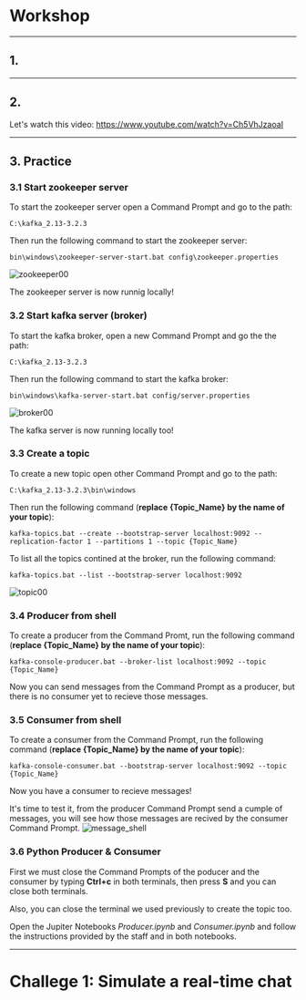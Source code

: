 # Workshop

---
## 1. 

---
## 2. 

Let's watch this video: https://www.youtube.com/watch?v=Ch5VhJzaoaI 

---
## 3. Practice

### 3.1 Start zookeeper server
To start the zookeeper server open a Command Prompt and go to the path:
~~~
C:\kafka_2.13-3.2.3
~~~

Then run the following command to start the zookeeper server:
~~~
bin\windows\zookeeper-server-start.bat config\zookeeper.properties
~~~
![zookeeper00](https://snipboard.io/axWXqy.jpg)

The zookeeper server is now runnig locally!

### 3.2 Start kafka server (broker)
To start the kafka broker, open a new Command Prompt and go the the path: 
~~~
C:\kafka_2.13-3.2.3
~~~

Then run the following command to start the kafka broker:
~~~
bin\windows\kafka-server-start.bat config/server.properties
~~~
![broker00](https://snipboard.io/42XIdV.jpg)

The kafka server is now running locally too!

### 3.3 Create a topic
To create a new topic open other Command Prompt and go to the path:
~~~
C:\kafka_2.13-3.2.3\bin\windows
~~~

Then run the following command (**replace {Topic_Name} by the name of your topic**):
~~~
kafka-topics.bat --create --bootstrap-server localhost:9092 --replication-factor 1 --partitions 1 --topic {Topic_Name}
~~~

To list all the topics contined at the broker, run the following command:
~~~
kafka-topics.bat --list --bootstrap-server localhost:9092
~~~
![topic00](https://snipboard.io/dj9YQe.jpg)

### 3.4 Producer from shell
To create a producer from the Command Promt, run the following command (**replace {Topic_Name} by the name of your topic**):
~~~
kafka-console-producer.bat --broker-list localhost:9092 --topic {Topic_Name}
~~~

Now you can send messages from the Command Prompt as a producer, but there is no consumer yet to recieve those messages.

### 3.5 Consumer from shell
To create a consumer from the Command Prompt, run the following command (**replace {Topic_Name} by the name of your topic**):
~~~
kafka-console-consumer.bat --bootstrap-server localhost:9092 --topic {Topic_Name} 
~~~

Now you have a consumer to recieve messages!

It's time to test it, from the producer Command Prompt send a cumple of messages, you will see how those messages are recived by the consumer Command Prompt. 
![message_shell](https://snipboard.io/SDAozV.jpg)

### 3.6 Python Producer & Consumer

First we must close the Command Prompts of the poducer and the consumer by typing **Ctrl+c** in both terminals, then press **S** and you can close both terminals. 

Also, you can close the terminal we used previously to create the topic too. 

Open the Jupiter Notebooks *Producer.ipynb* and *Consumer.ipynb* and follow the instructions provided by the staff and in both notebooks. 

---
# Challege 1: Simulate a real-time chat
